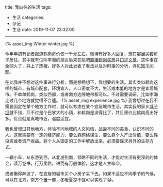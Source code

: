 title: 我向往的生活
tags:
  - 生活
categories:
  - 杂记
  - 生活
date: 2019-11-07 23:32:00
---
{% asset_img Winter winter.jpg %}

今年年初有记者报道鹤岗房价仅一千元左右，微博有好多人回复，想在那里买套房子居住。其中就有位叫李海的朋友后来在贴吧[直播鹤岗买房](https://tieba.baidu.com/p/6139358793?pn=1)并[口述文章](https://m.jiemian.com/article/3645853.html)，这件事在全网火了，并上了热搜，好多人对此发表了看法以及对时事的分析，详见[知乎问题](https://www.zhihu.com/question/354127434)。

在此我并不想对这件事进行分析，而是想畅想下，我想要的生活。其实类似鹤岗这样的城市，有城市配套，环境宜人，人口密度不大，生活成本低的地方才是宜居城市。不单单鹤岗，类似西部，或者南方边陲地带都可以。不过需要调研，比如李海走过几个地方就觉得不合适。
{% asset_img experience.jpg %}
我曾想过在我不需要固定在某个地方工作时，就可以考虑在某个宜居城市生活，其实我的家乡[城子坦](https://map.baidu.com/search/%E5%9F%8E%E5%AD%90%E5%9D%A6/@13572645.59231517,4751599.689661373,10.37z?querytype=con&wd=%E5%9F%8E%E5%AD%90%E5%9D%A6&c=167&provider=pc-aladin&pn=0&device_ratio=1&da_src=shareurl)就不错，只不过是个巴掌大的小镇，和鹤岗是没得比了，并且房价比鹤岗高出好多。优点就是离城市近，温度适宜。

我也曾想过其他地方，体验不同地域的人文风情，品尝不同的美食，认识不同的人。这就需要有一定的经济能力，要么靠网络谋生，要么靠个人产出价值，要么靠投资或者资产收益。将个人从固定的工作中解放出来，必须要谋求另外的生存方式。

一辆小车，从东游到西，从北游到南，领略不同的生活，才能对生活有更深刻的体会，读万卷书，行万里路，进而有万般体验，这才是人生嘛:stuck_out_tongue_closed_eyes:。

或者懒得奔波了，在宜居的城市买个小房子呆下去。如果不适应不同季节的气候，可以在北方，南方个置一套，冬暖夏凉不就可以实现了:joy:。